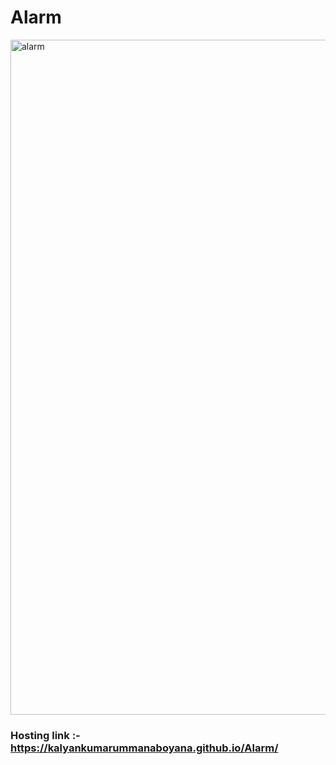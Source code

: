 # Alarm

<img width="1080" alt="alarm" src="https://user-images.githubusercontent.com/110377660/234672119-04a0a3b0-3464-4978-866d-cae4659508b1.png">

### Hosting link :- https://kalyankumarummanaboyana.github.io/Alarm/
